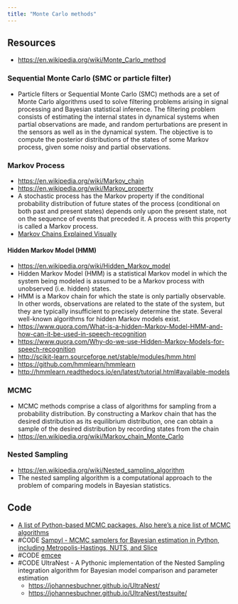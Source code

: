 ```yaml
---
title: "Monte Carlo methods"
---
```



## Resources
- https://en.wikipedia.org/wiki/Monte_Carlo_method

### Sequential Monte Carlo (SMC or particle filter)
- Particle filters or Sequential Monte Carlo (SMC) methods are a set of Monte Carlo algorithms used to solve filtering problems arising in signal processing and Bayesian statistical inference. The filtering problem consists of estimating the internal states in dynamical systems when partial observations are made, and random perturbations are present in the sensors as well as in the dynamical system. The objective is to compute the posterior distributions of the states of some Markov process, given some noisy and partial observations.

### Markov Process
- https://en.wikipedia.org/wiki/Markov_chain
- https://en.wikipedia.org/wiki/Markov_property
- A stochastic process has the Markov property if the conditional probability distribution of future states of the process (conditional on both past and present states) depends only upon the present state, not on the sequence of events that preceded it. A process with this property is called a Markov process.
- [Markov Chains Explained Visually](http://setosa.io/ev/markov-chains/)

#### Hidden Markov Model (HMM)
- https://en.wikipedia.org/wiki/Hidden_Markov_model
- Hidden Markov Model (HMM) is a statistical Markov model in which the system being modeled is assumed to be a Markov process with unobserved (i.e. hidden) states.
- HMM is a Markov chain for which the state is only partially observable. In other words, observations are related to the state of the system, but they are typically insufficient to precisely determine the state. Several well-known algorithms for hidden Markov models exist. 
- https://www.quora.com/What-is-a-hidden-Markov-Model-HMM-and-how-can-it-be-used-in-speech-recognition
- https://www.quora.com/Why-do-we-use-Hidden-Markov-Models-for-speech-recognition
- http://scikit-learn.sourceforge.net/stable/modules/hmm.html
- https://github.com/hmmlearn/hmmlearn
- http://hmmlearn.readthedocs.io/en/latest/tutorial.html#available-models

### MCMC
- MCMC methods comprise a class of algorithms for sampling from a probability distribution. By constructing a Markov chain that has the desired distribution as its equilibrium distribution, one can obtain a sample of the desired distribution by recording states from the chain
- https://en.wikipedia.org/wiki/Markov_chain_Monte_Carlo

### Nested Sampling
- https://en.wikipedia.org/wiki/Nested_sampling_algorithm
- The nested sampling algorithm is a computational approach to the problem of comparing models in Bayesian statistics. 


## Code
- [A list of Python-based MCMC packages. Also here’s a nice list of MCMC algorithms](https://gabriel-p.github.io/pythonMCMC/)
- #CODE [Sampyl - MCMC samplers for Bayesian estimation in Python, including Metropolis-Hastings, NUTS, and Slice](http://mcleonard.github.io/sampyl/)
- #CODE [emcee](http://dan.iel.fm/emcee/current/)
- #CODE UltraNest - A Pythonic implementation of the Nested Sampling integration algorithm for Bayesian model comparison and parameter estimation
	- https://johannesbuchner.github.io/UltraNest/
	- https://johannesbuchner.github.io/UltraNest/testsuite/